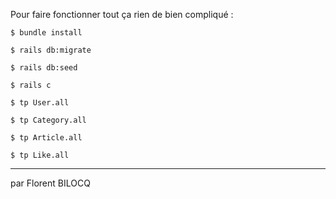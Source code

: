 

Pour faire fonctionner tout ça rien de bien compliqué : 
~~~~~~~~~~~~~~~~~~~~
$ bundle install

$ rails db:migrate

$ rails db:seed

$ rails c

$ tp User.all

$ tp Category.all

$ tp Article.all

$ tp Like.all
~~~~~~~~~~~~~~~~~~~~
------
par Florent BILOCQ
